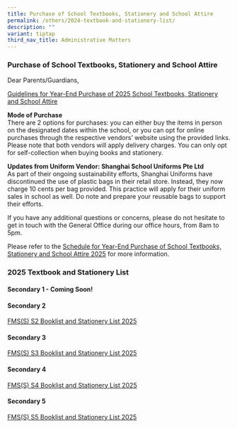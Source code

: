 ```yaml
---
title: Purchase of School Textbooks, Stationery and School Attire
permalink: /others/2024-textbook-and-stationery-list/
description: ""
variant: tiptap
third_nav_title: Administrative Matters
---
```

<h3>Purchase of School Textbooks, Stationery and School Attire</h3>
<p>Dear Parents/Guardians,</p>
<p><u>Guidelines for Year-End Purchase of 2025 School Textbooks, Stationery and School Attire</u>
</p>
<p><strong>Mode of Purchase</strong>
<br>There are 2 options for purchases: you can either buy the items in person
on the designated dates within the school, or you can opt for online purchases
through the respective vendors’ website using the provided links. Please
note that both vendors will apply delivery charges. You can only opt for
self-collection when buying books and stationery.</p>
<p><strong>Updates from Uniform Vendor: Shanghai School Uniforms Pte Ltd</strong>
<br>As part of their ongoing sustainability efforts, Shanghai Uniforms have
discontinued the use of plastic bags in their retail store. Instead, they
now charge 10 cents per bag provided. This practice will apply for their
uniform sales in school as well. Do note and prepare your reusable bags
to support their efforts.</p>
<p>If you have any additional questions or concerns, please do not hesitate
to get in touch with the General Office during our office hours, from 8am
to 5pm.</p>
<p>Please refer to the&nbsp;<a href="/files/Parents/Admin Matters/Schedule_for_Year_End_Purchase_of_School_Textbooks__Stationery_and_School_Attire_2025.pdf" rel="noopener nofollow" target="_blank">Schedule for Year-End Purchase of School Textbooks, Stationery and School Attire 2025</a> for
more information.</p>
<h3>2025 Textbook and Stationery List</h3>
<h4>Secondary 1 - Coming Soon!</h4>
<h4>Secondary 2</h4>
<p><a href="/files/Parents/Admin Matters/FMS_S__S2_Booklist_and_Stationery_List_2025.pdf" rel="noopener nofollow" target="_blank">FMS(S) S2 Booklist and Stationery List 2025</a>
</p>
<h4>Secondary 3</h4>
<p><a href="/files/Parents/Admin Matters/FMS_S__S3_Booklist_and_Stationery_List_2025.pdf" rel="noopener nofollow" target="_blank">FMS(S) S3 Booklist and Stationery List 2025</a>
</p>
<h4>Secondary 4</h4>
<p><a href="/files/Parents/Admin Matters/FMS_S__S4_Booklist_and_Stationery_List_2025.pdf" rel="noopener nofollow" target="_blank">FMS(S) S4 Booklist and Stationery List 2025</a>
</p>
<h4>Secondary 5</h4>
<p><a href="/files/Parents/Admin Matters/FMS_S__S5_Booklist_and_Stationery_List_2025.pdf" rel="noopener nofollow" target="_blank">FMS(S) S5 Booklist and Stationery List 2025</a>
</p>